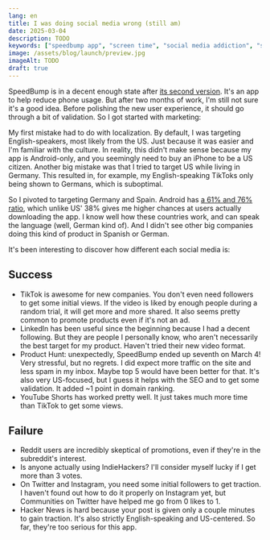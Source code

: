 ```yaml
---
lang: en
title: I was doing social media wrong (still am)
date: 2025-03-04
description: TODO
keywords: ["speedbump app", "screen time", "social media addiction", "startup journey", "android", "iphone", "productivity app"]
image: /assets/blog/launch/preview.jpg
imageAlt: TODO
draft: true
---
```


SpeedBump is in a decent enough state after [its second version](/en/blog/v1/). It's an app to help reduce phone usage. But after two months of work, I'm still not sure it's a good idea. Before polishing the new user experience, it should go through a bit of validation. So I got started with marketing:

My first mistake had to do with localization. By default, I was targeting English-speakers, most likely from the US. Just because it was easier and I'm familiar with the culture. In reality, this didn't make sense because my app is Android-only, and you seemingly need to buy an iPhone to be a US citizen. Another big mistake was that I tried to target US while living in Germany. This resulted in, for example, my English-speaking TikToks only being shown to Germans, which is suboptimal.

So I pivoted to targeting Germany and Spain. Android has [a 61% and 76% ratio](https://gs.statcounter.com/os-market-share/mobile/), which unlike US' 38% gives me higher chances at users actually downloading the app. I know well how these countries work, and can speak the language (well, German kind of). And I didn't see other big companies doing this kind of product in Spanish or German.

It's been interesting to discover how different each social media is:

## Success

* TikTok is awesome for new companies. You don't even need followers to get some initial views. If the video is liked by enough people during a random trial, it will get more and more shared. It also seems pretty common to promote products even if it's not an ad.
* LinkedIn has been useful since the beginning because I had a decent following. But they are people I personally know, who aren't necessarily the best target for my product. Haven't tried their new video format.
* Product Hunt: unexpectedly, SpeedBump ended up seventh on March 4! Very stressful, but no regrets. I did expect more traffic on the site and less spam in my inbox. Maybe top 5 would have been better for that. It's also very US-focused, but I guess it helps with the SEO and to get some validation. It added ~1 point in domain ranking.
* YouTube Shorts has worked pretty well. It just takes much more time than TikTok to get some views.

## Failure

* Reddit users are incredibly skeptical of promotions, even if they're in the subreddit's interest.
* Is anyone actually using IndieHackers? I'll consider myself lucky if I get more than 3 votes.
* On Twitter and Instagram, you need some initial followers to get traction. I haven't found out how to do it properly on Instagram yet, but Communities on Twitter have helped me go from 0 likes to 1.
* Hacker News is hard because your post is given only a couple minutes to gain traction. It's also strictly English-speaking and US-centered. So far, they're too serious for this app.
